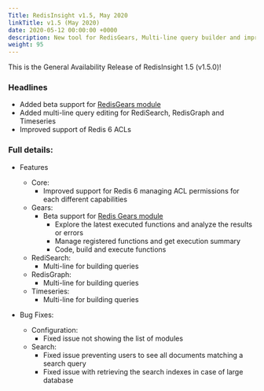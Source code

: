 ```yaml
---
Title: RedisInsight v1.5, May 2020 
linkTitle: v1.5 (May 2020)
date: 2020-05-12 00:00:00 +0000
description: New tool for RedisGears, Multi-line query builder and improved suppport of Redis 6 ACLs
weight: 95
---
```


This is the General Availability Release of RedisInsight 1.5 (v1.5.0)!

### Headlines

- Added beta support for [RedisGears module](https://oss.redislabs.com/redisgears/)
- Added multi-line query editing for RediSearch, RedisGraph and Timeseries
- Improved support of Redis 6 ACLs

### Full details:

- Features
    - Core:
        - Improved support for Redis 6 managing ACL permissions for each different capabilities
    - Gears:
        - Beta support for [Redis Gears module](https://oss.redislabs.com/redisgears/)
            - Explore the latest executed functions and analyze the results or errors
            - Manage registered functions and get execution summary
            - Code, build and execute functions
    - RediSearch:
        - Multi-line for building queries
    - RedisGraph:
        - Multi-line for building queries
    - Timeseries:
        - Multi-line for building queries

- Bug Fixes:
    - Configuration:
        - Fixed issue not showing the list of modules
    - Search:
        - Fixed issue preventing users to see all documents matching a search query
        - Fixed issue with retrieving the search indexes in case of large database

